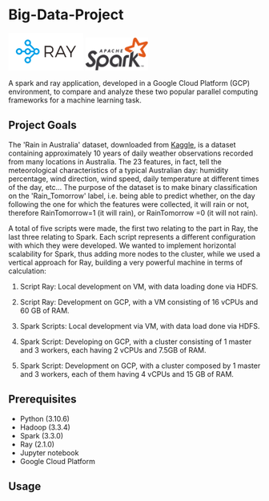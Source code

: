 # Big-Data-Project
<img src="img/logo-ray.png" width="150">  <img src="img/Apache_Spark_logo.svg.png" width="125">

A spark and ray application, developed in a Google Cloud Platform (GCP) environment, to compare and analyze these two popular parallel computing frameworks for a machine learning task. 

## Project Goals
The 'Rain in Australia' dataset, downloaded from [Kaggle](https://www.kaggle.com/datasets/jsphyg/weather-dataset-rattle-package), is a dataset containing approximately 10 years of daily weather observations recorded from many locations in Australia. The 23 features, in fact, tell the meteorological characteristics of a typical Australian day: humidity percentage, wind direction, wind speed, daily temperature at different times of the day, etc…
The purpose of the dataset is to make binary classification on the 'Rain_Tomorrow' label, i.e. being able to predict whether, on the day following the one for which the features were collected, it will rain or not, therefore RainTomorrow=1 (it will rain), or RainTomorrow =0 (it will not rain).

A total of five scripts were made, the first two relating to the part in Ray, the last three relating to Spark. Each script represents a different configuration with which they were developed. We wanted to implement horizontal scalability for Spark, thus adding more nodes to the cluster, while we used a vertical approach for Ray, building a very powerful machine in terms of calculation:
1. Script Ray: Local development on VM, with data loading done via HDFS.
2. Script Ray: Development on GCP, with a VM consisting of 16 vCPUs and 60 GB of RAM.

1. Spark Scripts: Local development via VM, with data load done via HDFS.
2. Spark Script: Developing on GCP, with a cluster consisting of 1 master and 3 workers, each having 2 vCPUs and 7.5GB of RAM.
3. Spark Script: Development on GCP, with a cluster composed by 1 master and 3 workers, each of them having 4 vCPUs and 15 GB of RAM.



## Prerequisites
- Python (3.10.6)
- Hadoop (3.3.4)
- Spark (3.3.0)
- Ray (2.1.0)
- Jupyter notebook
- Google Cloud Platform




## Usage

